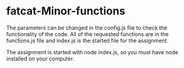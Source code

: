 # fatcat-Minor-functions

The parameters can be changed in the config.js file to check the functionality of the code.
All of the requested functions are in the functions.js file and index.js is the started file for the assignment.

The assignment is started with node index.js, so you must have node installed on your computer.
